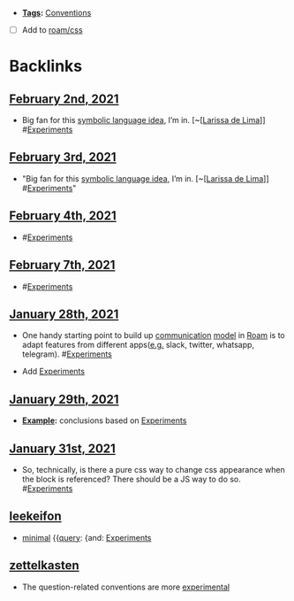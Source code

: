 - **[Tags](<Tags.md>):** [Conventions](<Conventions.md>)
- [ ] Add to [roam/css](<roam/css.md>)

# Backlinks
## [February 2nd, 2021](<February 2nd, 2021.md>)
- Big fan for this [symbolic language idea](((_LaBRZ9kj))), I’m in. [~[[Larissa de Lima](<~[[Larissa de Lima.md>)]] #[Experiments](<Experiments.md>)

## [February 3rd, 2021](<February 3rd, 2021.md>)
- "Big fan for this [symbolic language idea](((_LaBRZ9kj))), I’m in. [~[[Larissa de Lima](<~[[Larissa de Lima.md>)]] #[Experiments](<Experiments.md>)"

## [February 4th, 2021](<February 4th, 2021.md>)
- #[Experiments](<Experiments.md>)

## [February 7th, 2021](<February 7th, 2021.md>)
- #[Experiments](<Experiments.md>)

## [January 28th, 2021](<January 28th, 2021.md>)
- One handy starting point to build up [communication](<communication.md>) [model](<model.md>) in [Roam](<Roam.md>) is to adapt features from different apps([e.g.](<e.g..md>) slack, twitter, whatsapp, telegram). #[Experiments](<Experiments.md>)

- Add [Experiments](<Experiments.md>)

## [January 29th, 2021](<January 29th, 2021.md>)
- **[Example](<Example.md>):** conclusions based on [Experiments](<Experiments.md>)

## [January 31st, 2021](<January 31st, 2021.md>)
- So, technically, is there a pure css way to change css appearance when the block is referenced? There should be a JS way to do so. #[Experiments](<Experiments.md>)

## [leekeifon](<leekeifon.md>)
- [minimal](<minimal.md>)  {{[query](<query.md>): {and: [Experiments](<Experiments.md>)

## [zettelkasten](<zettelkasten.md>)
- The question-related conventions are more [experimental]([Experiments](<Experiments.md>))

